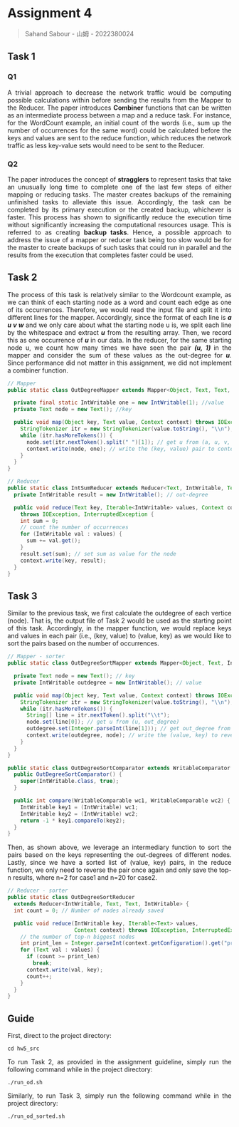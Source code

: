 # Assignment 4

> Sahand Sabour - 山姆 - 2022380024

## Task 1

### Q1

<div style="text-align: justify">A trivial approach to decrease the network traffic would be computing possible calculations within before sending the results from the Mapper to the Reducer. The paper introduces <b>Combiner</b> functions that can be written as an intermediate process between a map and a reduce task. For instance, for the WordCount example, an initial count of the words (i.e., sum up the number of occurrences for the same word) could be calculated before the keys and values are sent to the reduce function, which reduces the network traffic as less key-value sets would need to be sent to the Reducer. </div>

### Q2

<div style="text-align: justify">The paper introduces the concept of <b>stragglers</b> to represent tasks that take an unusually long time to complete one of the last few steps of either mapping or reducing tasks. The master creates backups of the remaining unfinished tasks to alleviate this issue. Accordingly, the task can be completed by its primary execution or the created backup, whichever is faster. This process has shown to significantly reduce the execution time without significantly increasing the computational resources usage. This is referred to as creating <b>backup tasks</b>. Hence, a possible approach to address the issue of a mapper or reducer task being too slow would be for the master to create backups of such tasks that could run in parallel and the results from the execution that completes faster could be used. </div>


## Task 2

<div style="text-align: justify">The process of this task is relatively similar to the Wordcount example, as we can think of each starting node as a word and count each edge as one of its occurrences. Therefore, we would read the input file and split it into different lines for the mapper. Accordingly, since the format of each line is <b><i>a u v w</i></b></n> and we only care about what the starting node u is, we split each line by the whitespace and extract <b><i>u</i></b></n> from the resulting array. Then, we record this as one occurrence of <b><i>u</i></b></n> in our data. In the reducer, for the same starting node u, we count how many times we have seen the pair <b><i>(u, 1) </i></b></n>in the mapper and consider the sum of these values as the out-degree for <b><i>u</i></b></n>. Since performance did not matter in this assignment, we did not implement a combiner function.</div>

```java
// Mapper
public static class OutDegreeMapper extends Mapper<Object, Text, Text, IntWritable> {

  private final static IntWritable one = new IntWritable(1); //value
  private Text node = new Text(); //key

  public void map(Object key, Text value, Context context) throws IOException, InterruptedException {
    StringTokenizer itr = new StringTokenizer(value.toString(), "\\n"); //split by lines
    while (itr.hasMoreTokens()) {
      node.set(itr.nextToken().split(" ")[1]); // get u from (a, u, v, w)
      context.write(node, one); // write the (key, value) pair to context
    }
  }
}

// Reducer
public static class IntSumReducer extends Reducer<Text, IntWritable, Text, IntWritable> {
  private IntWritable result = new IntWritable(); // out-degree

  public void reduce(Text key, Iterable<IntWritable> values, Context context)
    throws IOException, InterruptedException {
    int sum = 0;
    // count the number of occurrences
    for (IntWritable val : values) {
      sum += val.get(); 
    }
    result.set(sum); // set sum as value for the node
    context.write(key, result);
  }
}
```

## Task 3

<div style="text-align: justify">Similar to the previous task, we first calculate the outdegree of each vertice (node). That is, the output file of Task 2 would be used as the starting point of this task. Accordingly, in the mapper function, we would replace keys and values in each pair (i.e., (key, value) to (value, key) as we would like to sort the pairs based on the number of occurrences.</div>

```java
// Mapper - sorter
public static class OutDegreeSortMapper extends Mapper<Object, Text, IntWritable, Text> {

  private Text node = new Text(); // key
  private IntWritable outdegree = new IntWritable(); // value

  public void map(Object key, Text value, Context context) throws IOException, InterruptedException {
    StringTokenizer itr = new StringTokenizer(value.toString(), "\\n"); // split by lines
    while (itr.hasMoreTokens()) {
      String[] line = itr.nextToken().split("\\t");
      node.set(line[0]); // get u from (u, out_degree)
      outdegree.set(Integer.parseInt(line[1])); // get out_degree from (u, out_degree)
      context.write(outdegree, node); // write the (value, key) to reverse the pair
    }
  }
}
```

```java
public static class OutDegreeSortComparator extends WritableComparator {
  public OutDegreeSortComparator() {
    super(IntWritable.class, true);
  }

  public int compare(WritableComparable wc1, WritableComparable wc2) {
    IntWritable key1 = (IntWritable) wc1;
    IntWritable key2 = (IntWritable) wc2;
    return -1 * key1.compareTo(key2);
  }
}
```

<div style="text-align: justify">Then, as shown above, we leverage an intermediary function to sort the pairs based on the keys representing the out-degrees of different nodes. Lastly, since we have a sorted list of (value, key) pairs, in the reduce function, we only need to reverse the pair once again and only save the top-n results, where n=2 for case1 and n=20 for case2. </div>

```java
// Reducer - sorter
public static class OutDegreeSortReducer
  extends Reducer<IntWritable, Text, Text, IntWritable> {
  int count = 0; // Number of nodes already saved

  public void reduce(IntWritable key, Iterable<Text> values,
                     Context context) throws IOException, InterruptedException {
    // the number of top-n biggest nodes
    int print_len = Integer.parseInt(context.getConfiguration().get("print_len"));
    for (Text val : values) {
      if (count >= print_len)
        break;
      context.write(val, key);
      count++;
    }
  }
}
```

## Guide

<div style="text-align: justify">First, direct to the project directory: </div>

```shell
cd hw5_src
```

<div style="text-align: justify">To run Task 2, as provided in the assignment guideline, simply run the following command while in the project directory: </div>

```shell
./run_od.sh 
```

<div style="text-align: justify">Similarly, to run Task 3, simply run the following command while in the project directory: </div>

```shell
./run_od_sorted.sh 
```

